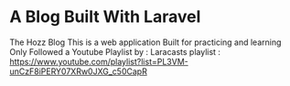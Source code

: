 # A Blog Built With Laravel
The Hozz Blog This is a web application Built for practicing and learning Only Followed a Youtube Playlist by : Laracasts
playlist : https://www.youtube.com/playlist?list=PL3VM-unCzF8iPERY07XRw0JXG_c50CapR
